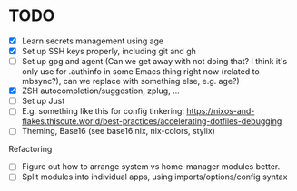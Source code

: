 
# TODO
- [x] Learn secrets management using age
- [x] Set up SSH keys properly, including git and gh
- [ ] Set up gpg and agent (Can we get away with not doing that? I think it's only use for .authinfo in some Emacs thing right now (related to mbsync?), can we replace with something else, e.g. age?)
- [x] ZSH autocompletion/suggestion, zplug, ...
- [ ] Set up Just
- [ ]   E.g. something like this for config tinkering: https://nixos-and-flakes.thiscute.world/best-practices/accelerating-dotfiles-debugging
- [ ] Theming, Base16 (see base16.nix, nix-colors, stylix)

Refactoring
- [ ] Figure out how to arrange system vs home-manager modules better. 
- [ ] Split modules into individual apps, using imports/options/config syntax
